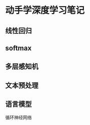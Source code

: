 动手学深度学习笔记
=========================

线性回归
---------------------------------------



softmax
---------------------------------------


多层感知机
-------------------------------------

文本预处理
----------------------------------------

语言模型
--------------------------------------

循环神经网络




